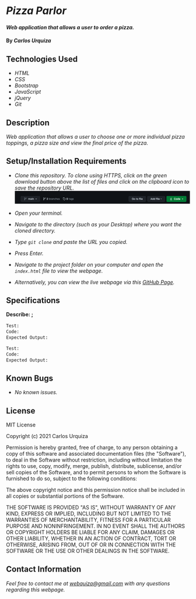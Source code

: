 # _Pizza Parlor_

#### _Web application that allows a user to order a pizza._

#### By _**Carlos Urquiza**_

## Technologies Used

* _HTML_
* _CSS_
* _Bootstrap_
* _JavaScript_
* _jQuery_
* _Git_

## Description

_Web application that allows a user to choose one or more individual pizza toppings, a pizza size and view the final price of the pizza._

## Setup/Installation Requirements

* _Clone this repository. To clone using HTTPS, click on the green download button above the list of files and click on the clipboard icon to save the repository URL._
[![Clone button](img/clone_button.png)](#)

* _Open your terminal._
* _Navigate to the directory (such as your Desktop) where you want the cloned directory._
* _Type `git clone` and paste the URL you copied._
* _Press Enter._
* _Navigate to the project folder on your computer and open the `index.html` file to view the webpage._
* _Alternatively, you can view the live webpage via this [GitHub Page](https://webquiza.github.io/epicodus_code_review_4/)._

## Specifications

**Describe: ;**

```
Test: 
Code: 
Expected Output: 
```
```
Test: 
Code: 
Expected Output: 
```

## Known Bugs

* _No known issues._

## License

MIT License

Copyright (c) 2021 Carlos Urquiza

Permission is hereby granted, free of charge, to any person obtaining a copy
of this software and associated documentation files (the "Software"), to deal
in the Software without restriction, including without limitation the rights
to use, copy, modify, merge, publish, distribute, sublicense, and/or sell
copies of the Software, and to permit persons to whom the Software is
furnished to do so, subject to the following conditions:

The above copyright notice and this permission notice shall be included in all
copies or substantial portions of the Software.

THE SOFTWARE IS PROVIDED "AS IS", WITHOUT WARRANTY OF ANY KIND, EXPRESS OR
IMPLIED, INCLUDING BUT NOT LIMITED TO THE WARRANTIES OF MERCHANTABILITY,
FITNESS FOR A PARTICULAR PURPOSE AND NONINFRINGEMENT. IN NO EVENT SHALL THE
AUTHORS OR COPYRIGHT HOLDERS BE LIABLE FOR ANY CLAIM, DAMAGES OR OTHER
LIABILITY, WHETHER IN AN ACTION OF CONTRACT, TORT OR OTHERWISE, ARISING FROM,
OUT OF OR IN CONNECTION WITH THE SOFTWARE OR THE USE OR OTHER DEALINGS IN THE
SOFTWARE.

## Contact Information

_Feel free to contact me at webquiza@gmail.com with any questions regarding this webpage._
